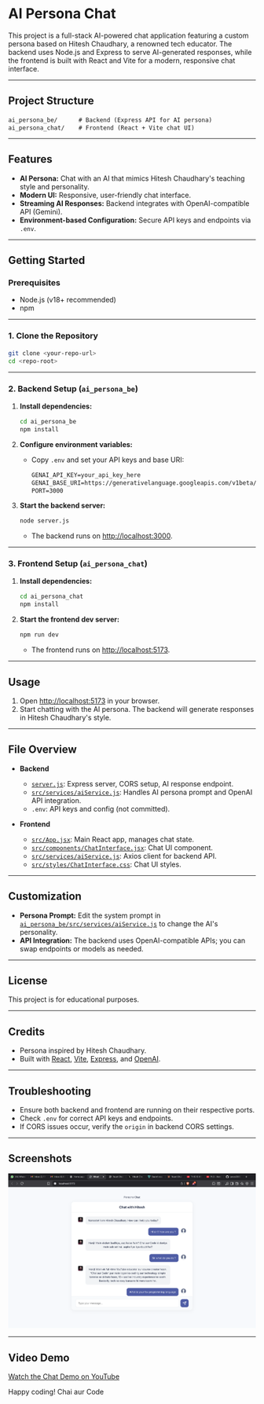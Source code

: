 # AI Persona Chat

This project is a full-stack AI-powered chat application featuring a custom persona based on Hitesh Chaudhary, a renowned tech educator. The backend uses Node.js and Express to serve AI-generated responses, while the frontend is built with React and Vite for a modern, responsive chat interface.

---

## Project Structure

```
ai_persona_be/      # Backend (Express API for AI persona)
ai_persona_chat/    # Frontend (React + Vite chat UI)
```

---

## Features

- **AI Persona:** Chat with an AI that mimics Hitesh Chaudhary's teaching style and personality.
- **Modern UI:** Responsive, user-friendly chat interface.
- **Streaming AI Responses:** Backend integrates with OpenAI-compatible API (Gemini).
- **Environment-based Configuration:** Secure API keys and endpoints via `.env`.

---

## Getting Started

### Prerequisites

- Node.js (v18+ recommended)
- npm

---

### 1. Clone the Repository

```sh
git clone <your-repo-url>
cd <repo-root>
```

---

### 2. Backend Setup (`ai_persona_be`)

1. **Install dependencies:**
    ```sh
    cd ai_persona_be
    npm install
    ```

2. **Configure environment variables:**
    - Copy `.env` and set your API keys and base URI:
      ```
      GENAI_API_KEY=your_api_key_here
      GENAI_BASE_URI=https://generativelanguage.googleapis.com/v1beta/openai
      PORT=3000
      ```

3. **Start the backend server:**
    ```sh
    node server.js
    ```
    - The backend runs on [http://localhost:3000](http://localhost:3000).

---

### 3. Frontend Setup (`ai_persona_chat`)

1. **Install dependencies:**
    ```sh
    cd ai_persona_chat
    npm install
    ```

2. **Start the frontend dev server:**
    ```sh
    npm run dev
    ```
    - The frontend runs on [http://localhost:5173](http://localhost:5173).

---

## Usage

1. Open [http://localhost:5173](http://localhost:5173) in your browser.
2. Start chatting with the AI persona. The backend will generate responses in Hitesh Chaudhary's style.

---

## File Overview

- **Backend**
  - [`server.js`](../ai_persona_be/server.js): Express server, CORS setup, AI response endpoint.
  - [`src/services/aiService.js`](../ai_persona_be/src/services/aiService.js): Handles AI persona prompt and OpenAI API integration.
  - `.env`: API keys and config (not committed).

- **Frontend**
  - [`src/App.jsx`](src/App.jsx): Main React app, manages chat state.
  - [`src/components/ChatInterface.jsx`](src/components/ChatInterface.jsx): Chat UI component.
  - [`src/services/aiService.js`](src/services/aiService.js): Axios client for backend API.
  - [`src/styles/ChatInterface.css`](src/styles/ChatInterface.css): Chat UI styles.

---

## Customization

- **Persona Prompt:** Edit the system prompt in [`ai_persona_be/src/services/aiService.js`](../ai_persona_be/src/services/aiService.js) to change the AI's personality.
- **API Integration:** The backend uses OpenAI-compatible APIs; you can swap endpoints or models as needed.

---

## License

This project is for educational purposes.

---

## Credits

- Persona inspired by Hitesh Chaudhary.
- Built with [React](https://react.dev/), [Vite](https://vitejs.dev/), [Express](https://expressjs.com/), and [OpenAI](https://openai.com/).

---

## Troubleshooting

- Ensure both backend and frontend are running on their respective ports.
- Check `.env` for correct API keys and endpoints.
- If CORS issues occur, verify the `origin` in backend CORS settings.

---

## Screenshots

![Chat UI Screenshot](assets/persona_ss.png)

---

## Video Demo

[Watch the Chat Demo on YouTube](https://youtu.be/XozqWfZhW88)

Happy coding! Chai aur Code
